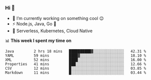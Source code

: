 ### Hi 👋

<!--
**nodejh/nodejh** is a ✨ _special_ ✨ repository because its `README.md` (this file) appears on your GitHub profile.

Here are some ideas to get you started:

- 🔭 I’m currently working on ...
- 🌱 I’m currently learning ...
- 👯 I’m looking to collaborate on ...
- 🤔 I’m looking for help with ...
- 💬 Ask me about ...
- 📫 How to reach me: ...
- 😄 Pronouns: ...
- ⚡ Fun fact: ...
-->

- 🔭 I’m currently working on something cool :wink:
- ⚡ Node.js, Java, Go :thought_balloon:
- 🤖 Serverless, Kubernetes, Cloud Native

📊 **This week I spent my time on**

<!--START_SECTION:waka-->

```text
Java         2 hrs 18 mins   ██████████▓░░░░░░░░░░░░░░   42.31 %
YAML         59 mins         ████▓░░░░░░░░░░░░░░░░░░░░   18.10 %
XML          52 mins         ████░░░░░░░░░░░░░░░░░░░░░   16.00 %
Properties   41 mins         ███░░░░░░░░░░░░░░░░░░░░░░   12.66 %
CSV          12 mins         █░░░░░░░░░░░░░░░░░░░░░░░░   03.85 %
Markdown     11 mins         █░░░░░░░░░░░░░░░░░░░░░░░░   03.44 %
```

<!--END_SECTION:waka-->


<!--
:traffic_light: **Visitors**

![visitors](https://visitor-badge.glitch.me/badge?page_id=nodejh.nodejh)
-->
